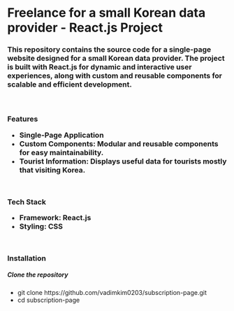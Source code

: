 <h1>Freelance for a small Korean data provider - React.js Project</h1>

<h3>This repository contains the source code for a single-page website designed for a small Korean data provider. The project is built with React.js for dynamic and interactive user experiences, along with custom and reusable components for scalable and efficient development.<h3/>

<br />

Features

<ul>
<li>Single-Page Application</li>

<li>Custom Components: Modular and reusable components for easy maintainability.</li>

<li>Tourist Information: Displays useful data for tourists mostly that visiting Korea.</li>
</ul>

<br />

Tech Stack
<ul>
  <li>Framework: React.js</li>
  <li>Styling: CSS</li>
</ul>

<br />

Installation
<h5>Clone the repository</h5>
<ul>
  <li>git clone https://github.com/vadimkim0203/subscription-page.git</li>
  <li>cd subscription-page</li>
</ul>
